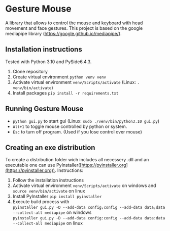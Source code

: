 # Gesture Mouse

A library that allows to control the mouse and keyboard with head movement and face gestures. This project is based on the 
google mediapipe library (https://google.github.io/mediapipe/).

## Installation instructions
Tested with Python 3.10 and PySide6.4.3. 
1. Clone repository
2. Create virtual environment  `python venv venv`
3. Activate virtual environment `venv/Scripts/activate` (Linux: `. venv/bin/activate`)
4. Install packages `pip install -r requirements.txt`

## Running Gesture Mouse
- `python gui.py` to start gui (Linux: `sudo ./venv/bin/python3.10 gui.py`) 
- `Alt+1` to toggle mouse controlled by python or system.
- `Esc` to turn off program. (Used if you lose control over mouse)

## Creating an exe distribution
To create a distribution folder wich includes all necessery .dll and an executable one can use PyInstaller([https://pyinstaller.org](https://pyinstaller.org)). 
Instructions:
1. Follow the installation instructions
2. Activate virtual environment `venv/Scripts/activate` on windows and `source venv/bin/activate` on linux
3. Install PyInstaller `pip install pyinstaller`
4. Execute build process with  
`pyinstaller gui.py -D --add-data config;config --add-data data;data --collect-all mediapipe` on windows  
`pyinstaller gui.py -D --add-data config:config --add-data data:data --collect-all mediapipe` on linux 
